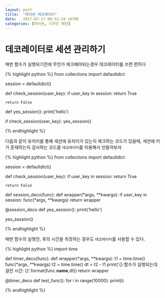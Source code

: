 ```yaml
---
layout: post
title:  "파이썬 데코레이터"
date:   2017-07-17 00:32:34 +0700
categories: [파이썬, 디자인 패턴]
---
```


# 데코레이터로 세션 관리하기

매번 함수가 실행되기전에 무언가 체크해야되는경우 데코레이터를 쓰면 편하다

{% highlight python %}
from collections import defaultdict

session = defaultdict()

def check_session(user_key):
    if user_key in session:
        return True
    
    return False

def yes_session():
    print('hello')

if check_session(user_key):
    yes_session()

{% endhighlight %}

다음과 같이 유저키를 통해 세션에 유저키가 있는지 체크하는 코드가 있을때, 세션에 키가 존재하는지 검사하는 코드를 `데코레이터`를 이용해서 만들어보자

{% highlight python %}
from collections import defaultdict

session = defaultdict()

def check_session(user_key):
    if user_key in session:
        return True
    
    return False

def session_deco(func):
    def wrapper(*args, **kwargs):
        if user_key in session:
            func(*args, **kwargs)
    return wrapper

@session_deco
def yes_session():
    print('hello')

yes_session()

{% endhighlight %}

매번 함수의 실행전, 후의 시간을 측정하는 경우도 `데코레이터`를 사용할 수 있다.

{% highlight python %}
import time

def timer_deco(func):
    def wrapper(*args, **kwargs):
        t1 = time.time()
        func(*args, **kwargs)
        t2 = time.time()
        dt = t2 - t1
        print('{} 함수가 실행되는데 걸린 시간: {}'.format(func.__name__,dt))
    return wrapper

@timer_deco
def test_func():
    for i in range(10000):
        print(i)

{% endhighlight %}
